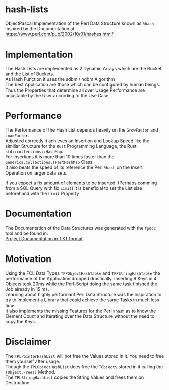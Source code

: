 # hash-lists
ObjectPascal Implementation of the Perl Data Structure known as `%hash` inspired by the Documentation at 
https://www.perl.com/pub/2002/10/01/hashes.html/

# Implementation
The Hash Lists are implemented as 2 Dynamic Arrays which are the Bucket and the List of Buckets.\
As Hash Function it uses the sdbm / ndbm Algorithm \
The best Application are those which can be configured by human beings. Thus the Properties
that determine all over Usage Performance are adjustable by the User according to the Use Case.

# Performance
The Performance of the Hash List depends heavily on the `GrowFactor` and `LoadFactor`.\
Adjusted correctly it achieves an Insertion and Lookup Speed like the similiar Structure for the `Rust` Programming Language,
the Rust `std::collections::HashMap`.\
For Insertions it is more than 10 times faster than the `Generics.Collections.TFastHashMap` Class.\
It also beats the speed of its reference the Perl `%hash` on the Insert Operation on larger data sets.

If you expect a fix amount of elements to be inserted. (Perhaps comming from a SQL Query with fix `Limit`)
it is beneficial to set the List size beforehand with the `Limit` Property

# Documentation
The Documentation of the Data Structures was generated with the `fpdoc` tool and be found in:\
[Project Documentation in TXT format](doc/hash-lists.txt)

# Motivation
Using the FCL Data Types `TFPObjectHashTable` and `TFPStringHashTable` the performance of the Application dropped drastically.
Inserting 9 Keys in 4 Objects took 20ms while the Perl-Script doing the same task finished the Job already in 15 ms.\
Learning about highly performant Perl Data Structure was the inspiration to try to implement a Library that could achieve the same Tasks in much less time.\
It also implements the missing Features for the Perl `%hash` as to know the Element Count and Iterating over the Data Structure without the need to copy the Keys.

# Disclaimer
The `TPLPointerHashList` will not free the Values stored in it. You need to free them yourself after usage.\
Though the `TPLObjectHashList` does free the `TObject`s stored in it calling the `TObject.Free()` Method.\
The `TPLStringHashList` copies the String Values and frees them on Destruction.
